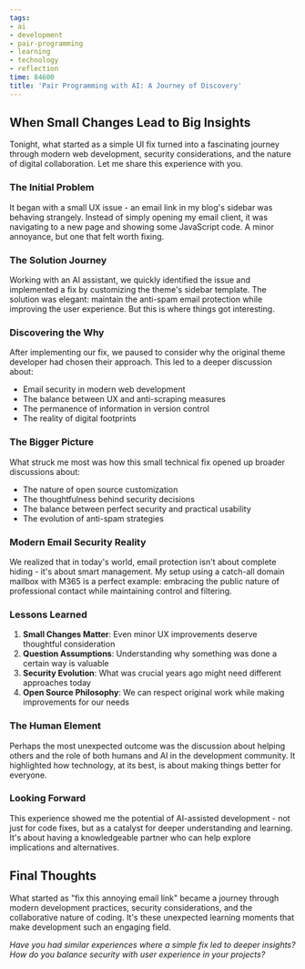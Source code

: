 ```yaml
---
tags:
- ai
- development
- pair-programming
- learning
- technology
- reflection
time: 84600
title: 'Pair Programming with AI: A Journey of Discovery'
---
```


## When Small Changes Lead to Big Insights

Tonight, what started as a simple UI fix turned into a fascinating journey through modern web development, security considerations, and the nature of digital collaboration. Let me share this experience with you.

### The Initial Problem

It began with a small UX issue - an email link in my blog's sidebar was behaving strangely. Instead of simply opening my email client, it was navigating to a new page and showing some JavaScript code. A minor annoyance, but one that felt worth fixing.

### The Solution Journey

Working with an AI assistant, we quickly identified the issue and implemented a fix by customizing the theme's sidebar template. The solution was elegant: maintain the anti-spam email protection while improving the user experience. But this is where things got interesting.

### Discovering the Why

After implementing our fix, we paused to consider why the original theme developer had chosen their approach. This led to a deeper discussion about:

- Email security in modern web development
- The balance between UX and anti-scraping measures
- The permanence of information in version control
- The reality of digital footprints

### The Bigger Picture

What struck me most was how this small technical fix opened up broader discussions about:

- The nature of open source customization
- The thoughtfulness behind security decisions
- The balance between perfect security and practical usability
- The evolution of anti-spam strategies

### Modern Email Security Reality

We realized that in today's world, email protection isn't about complete hiding - it's about smart management. My setup using a catch-all domain mailbox with M365 is a perfect example: embracing the public nature of professional contact while maintaining control and filtering.

### Lessons Learned

1. **Small Changes Matter**: Even minor UX improvements deserve thoughtful consideration
2. **Question Assumptions**: Understanding why something was done a certain way is valuable
3. **Security Evolution**: What was crucial years ago might need different approaches today
4. **Open Source Philosophy**: We can respect original work while making improvements for our needs

### The Human Element

Perhaps the most unexpected outcome was the discussion about helping others and the role of both humans and AI in the development community. It highlighted how technology, at its best, is about making things better for everyone.

### Looking Forward

This experience showed me the potential of AI-assisted development - not just for code fixes, but as a catalyst for deeper understanding and learning. It's about having a knowledgeable partner who can help explore implications and alternatives.

## Final Thoughts

What started as "fix this annoying email link" became a journey through modern development practices, security considerations, and the collaborative nature of coding. It's these unexpected learning moments that make development such an engaging field.

_Have you had similar experiences where a simple fix led to deeper insights? How do you balance security with user experience in your projects?_
